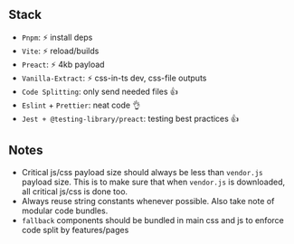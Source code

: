 ## Stack

- `Pnpm`: :zap: install deps
- `Vite`: :zap: reload/builds
- `Preact`: :zap: 4kb payload
- `Vanilla-Extract`: :zap: css-in-ts dev, css-file outputs
- `Code Splitting`: only send needed files :+1:
- `Eslint` + `Prettier`: neat code :ok_hand:
- `Jest + @testing-library/preact`: testing best practices :+1:

## Notes

- Critical js/css payload size should always be less than `vendor.js` payload size.
  This is to make sure that when `vendor.js` is downloaded, all critical js/css is done too.
- Always reuse string constants whenever possible. Also take note of modular code bundles.
- `fallback` components should be bundled in main css and js to enforce code split by features/pages
